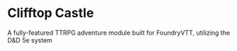 # Clifftop Castle
 A fully-featured TTRPG adventure module built for FoundryVTT, utilizing the D&D 5e system
